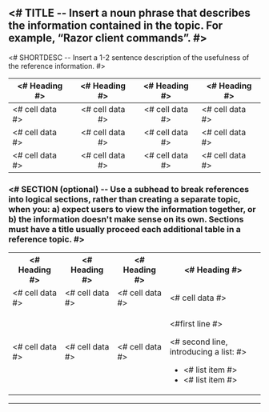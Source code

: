 <!--References present facts that users might need to understand or use a product.-->

## <# TITLE -- Insert a noun phrase that describes the information contained in the topic. For example, “Razor client commands”. #>

<# SHORTDESC -- Insert a 1-2 sentence description of the usefulness of the reference information. #>

<!--Use tables in reference topics to enable scanning. Simple HTML tables are useful for straightforward data. Use HTML tables for data that requires formatting, like line breaks or bulleted lists within cells. Avoid adding more than 5 columns to a single table.-->

<# Heading #>   | <# Heading #>   | <# Heading #>      | <# Heading #>
----------------|:---------------:|:------------------:|-------------------------
<# cell data #> | <# cell data #> | <# cell data #>    | <# cell data #>
<# cell data #> | <# cell data #> | <# cell data #>    | <# cell data #>
<# cell data #> | <# cell data #> | <# cell data #>    | <# cell data #>

### <# SECTION (optional) -- Use a subhead to break references into logical sections, rather than creating a separate topic, when you: a) expect users to view the information together, or b) the information doesn't make sense on its own. Sections must have a title usually proceed each additional table in a reference topic. #>

<table>
  <tr>
    <th><# Heading #></th>
    <th><# Heading #></th>
    <th><# Heading #></th>
    <th><# Heading #></th>
  </tr>
  <tr>
    <td><# cell data #></td>
    <td><# cell data #></td>
    <td><# cell data #></td>
    <td><# cell data #></td>
  </tr>
  <tr>
    <td><# cell data #></td>
    <td><# cell data #></td>
    <td><# cell data #></td>
    <td><p><#first line #></p> <p><# second line, introducing a list: #>
     <ul>
      <li><# list item #></li>
      <li><# list item #></li>
     </ul></p>
    </td>
  </tr>
</table>


* * *
